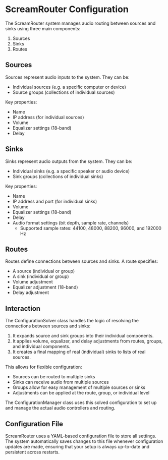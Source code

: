 # ScreamRouter Configuration

The ScreamRouter system manages audio routing between sources and sinks using three main components:

1. Sources
2. Sinks 
3. Routes

## Sources

Sources represent audio inputs to the system. They can be:

- Individual sources (e.g. a specific computer or device)
- Source groups (collections of individual sources)

Key properties:
- Name
- IP address (for individual sources)
- Volume
- Equalizer settings (18-band)
- Delay

## Sinks 

Sinks represent audio outputs from the system. They can be:

- Individual sinks (e.g. a specific speaker or audio device)
- Sink groups (collections of individual sinks)

Key properties:
- Name
- IP address and port (for individual sinks)
- Volume
- Equalizer settings (18-band)
- Delay
- Audio format settings (bit depth, sample rate, channels)
  - Supported sample rates: 44100, 48000, 88200, 96000, and 192000 Hz

## Routes

Routes define connections between sources and sinks. A route specifies:

- A source (individual or group)
- A sink (individual or group)
- Volume adjustment
- Equalizer adjustment (18-band)
- Delay adjustment

## Interaction

The ConfigurationSolver class handles the logic of resolving the connections between sources and sinks:

1. It expands source and sink groups into their individual components.
2. It applies volume, equalizer, and delay adjustments from routes, groups, and individual components.
3. It creates a final mapping of real (individual) sinks to lists of real sources.

This allows for flexible configuration:
- Sources can be routed to multiple sinks
- Sinks can receive audio from multiple sources
- Groups allow for easy management of multiple sources or sinks
- Adjustments can be applied at the route, group, or individual level

The ConfigurationManager class uses this solved configuration to set up and manage the actual audio controllers and routing.

## Configuration File

ScreamRouter uses a YAML-based configuration file to store all settings. The system automatically saves changes to this file whenever configuration updates are made, ensuring that your setup is always up-to-date and persistent across restarts.
